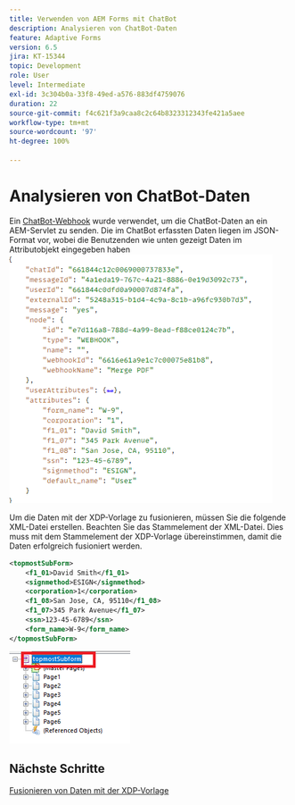 ```yaml
---
title: Verwenden von AEM Forms mit ChatBot
description: Analysieren von ChatBot-Daten
feature: Adaptive Forms
version: 6.5
jira: KT-15344
topic: Development
role: User
level: Intermediate
exl-id: 3c304b0a-33f8-49ed-a576-883df4759076
duration: 22
source-git-commit: f4c621f3a9caa8c2c64b8323312343fe421a5aee
workflow-type: tm+mt
source-wordcount: '97'
ht-degree: 100%

---
```


# Analysieren von ChatBot-Daten

Ein [ChatBot-Webhook](https://www.chatbot.com/help/webhooks/what-are-webhooks/) wurde verwendet, um die ChatBot-Daten an ein AEM-Servlet zu senden.
Die im ChatBot erfassten Daten liegen im JSON-Format vor, wobei die Benutzenden wie unten gezeigt Daten im Attributobjekt eingegeben haben
![chatbot-data](assets/chat-bot-data.png)

Um die Daten mit der XDP-Vorlage zu fusionieren, müssen Sie die folgende XML-Datei erstellen. Beachten Sie das Stammelement der XML-Datei. Dies muss mit dem Stammelement der XDP-Vorlage übereinstimmen, damit die Daten erfolgreich fusioniert werden.


```xml
<topmostSubForm>
    <f1_01>David Smith</f1_01>
    <signmethod>ESIGN</signmethod>
    <corporation>1</corporation>
    <f1_08>San Jose, CA, 95110</f1_08>
    <f1_07>345 Park Avenue</f1_07>
    <ssn>123-45-6789</ssn>
    <form_name>W-9</form_name>
</topmostSubForm>
```

![xdp-template](assets/xdp-template.png)

## Nächste Schritte

[Fusionieren von Daten mit der XDP-Vorlage](./merge-data-with-template.md)
